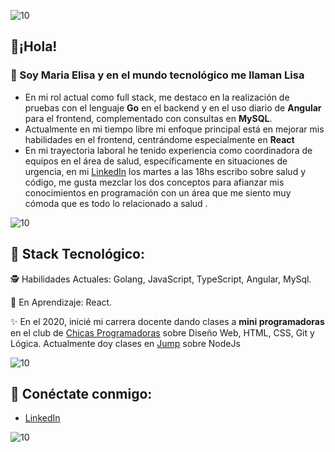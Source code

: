 ![10](https://user-images.githubusercontent.com/55170175/114474409-87dd6800-9bcc-11eb-9ca0-538bd30ae29b.png)

## 🖤¡Hola! 
### 👋 Soy Maria Elisa y en el mundo tecnológico me llaman Lisa


+ En mi rol actual como full stack, me destaco en la realización de pruebas con el lenguaje **Go** en el backend y en el uso diario de **Angular** para el frontend, complementado con consultas en **MySQL**.
+ Actualmente en mi tiempo libre mi enfoque principal está en mejorar mis habilidades en el frontend, centrándome especialmente en **React**
+ En mi trayectoria laboral he tenido experiencia como coordinadora de equipos en el área de salud, específicamente en situaciones de urgencia, en mi [LinkedIn](https://www.linkedin.com/in/arayamariaelisa/) los martes a las 18hs escribo sobre salud y código, me gusta mezclar los dos conceptos para afianzar mis conocimientos en programación con un área que me siento muy cómoda que es todo lo relacionado a salud .


![10](https://user-images.githubusercontent.com/55170175/114474409-87dd6800-9bcc-11eb-9ca0-538bd30ae29b.png)

## 🖤 Stack Tecnológico:
🕵 Habilidades Actuales: Golang, JavaScript, TypeScript, Angular, MySql.

🚀 En Aprendizaje: React.

✨ En el 2020, inicié mi carrera docente dando clases a **mini programadoras** en el club de [Chicas Programadoras](http://www.chicasprogramadoras.club/) sobre Diseño Web, HTML, CSS, Git y Lógica. Actualmente doy clases en [Jump](https://www.jumpedu.org/) sobre NodeJs
 

![10](https://user-images.githubusercontent.com/55170175/114474409-87dd6800-9bcc-11eb-9ca0-538bd30ae29b.png)


## 🖤 Conéctate conmigo: 
*  [LinkedIn](https://www.linkedin.com/in/arayamariaelisa/)


![10](https://user-images.githubusercontent.com/55170175/114474409-87dd6800-9bcc-11eb-9ca0-538bd30ae29b.png)
